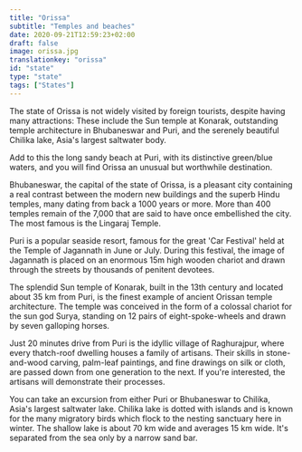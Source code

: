```yaml
---
title: "Orissa"
subtitle: "Temples and beaches"
date: 2020-09-21T12:59:23+02:00
draft: false
image: orissa.jpg
translationkey: "orissa"
id: "state"
type: "state"
tags: ["States"] 
---
```


The state of Orissa is not widely visited by foreign tourists, despite having many attractions: These include the Sun temple at Konarak, outstanding temple architecture in Bhubaneswar and Puri, and the serenely beautiful Chilika lake, Asia's largest saltwater body.

Add to this the long sandy beach at Puri, with its distinctive green/blue waters, and you will find Orissa an unusual but worthwhile destination.
 
Bhubaneswar, the capital of the state of Orissa, is a pleasant city containing a real contrast between the modern new buildings and the superb Hindu temples, many dating from back a 1000 years or more. More than 400 temples remain of the 7,000 that are said to have once embellished the city. The most famous is the Lingaraj Temple.

Puri is a popular seaside resort, famous for the great 'Car Festival' held at the Temple of Jagannath in June or July. During this festival, the image of Jagannath is placed on an enormous 15m high wooden chariot and drawn through the streets by thousands of penitent devotees.

The splendid Sun temple of Konarak, built in the 13th century and located about 35 km from Puri, is the finest example of ancient Orissan temple architecture. The temple was conceived in the form of a colossal chariot for the sun god Surya, standing on 12 pairs of eight-spoke-wheels and drawn by seven galloping horses.

Just 20 minutes drive from Puri is the idyllic village of Raghurajpur, where every thatch-roof dwelling houses a family of artisans. Their skills in stone-and-wood carving, palm-leaf paintings, and fine drawings on silk or cloth, are passed down from one generation to the next. If you're interested, the artisans will demonstrate their processes.

You can take an excursion from either Puri or Bhubaneswar to Chilika, Asia's largest saltwater lake. Chilika lake is dotted with islands and is known for the many migratory birds which flock to the nesting sanctuary here in winter. The shallow lake is about 70 km wide and averages 15 km wide. It's separated from the sea only by a narrow sand bar.
